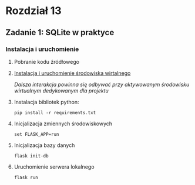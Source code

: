 # Rozdział 13

## Zadanie 1: SQLite w praktyce

### Instalacja i uruchomienie

1. Pobranie kodu źródłowego

2. [Instalacja i uruchomienie środowiska wirtalnego](https://docs.python.org/3/library/venv.html#creating-virtual-environments)

    _Dalsza interakcja powinna się odbywać przy aktywowanym środowisku
    wirtualnym dedykowanym dla projektu_

3. Instalacja bibliotek python:

    `pip install -r requirements.txt`

4. Inicjalizacja zmiennych środowiskowych

    `set FLASK_APP=run`

5. Inicjalizacja bazy danych

    `flask init-db`

6. Uruchomienie serwera lokalnego

    `flask run`
